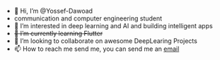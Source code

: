 - 👋 Hi, I’m @Yossef-Dawoad 
- communication and computer engineering student 
- 👀 I’m interested in deep learning and AI and building intelligent apps
- <del>~~🌱 I’m currently learning Flutter~~</del>
- 💞️ I’m looking to collaborate on awesome DeepLearing Projects
- 📫 How to reach me send me, you can send me an  [email](yossefdawoad15@gmail.com)

<!---
Yossef-Dawoad/Yossef-Dawoad is a ✨ special ✨ repository because its `README.md` (this file) appears on your GitHub profile.
You can click the Preview link to take a look at your changes.
--->

